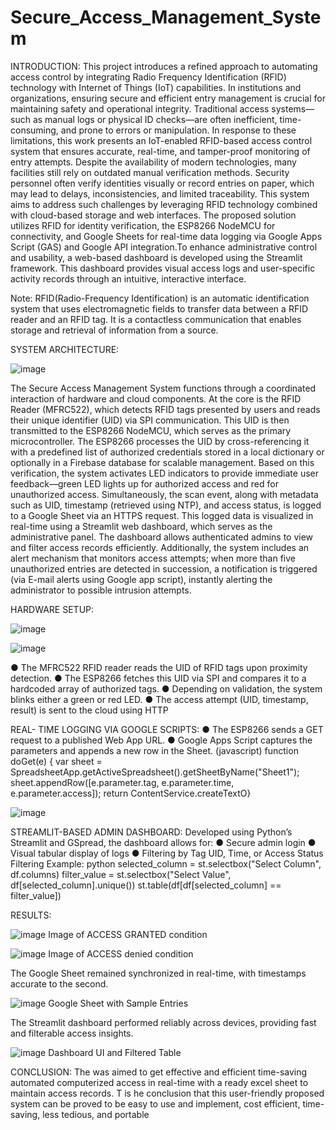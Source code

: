 # Secure_Access_Management_System

INTRODUCTION:
This project introduces a refined approach to automating access control by integrating Radio Frequency Identification (RFID) technology with Internet of Things (IoT) capabilities. In institutions and organizations, ensuring secure and efficient entry management is crucial for maintaining safety and operational integrity. Traditional access systems—such as manual logs or physical ID checks—are often inefficient, time-consuming, and prone to errors or manipulation. In response to these limitations, this work presents an IoT-enabled RFID-based access control system that ensures accurate, real-time, and tamper-proof monitoring of entry attempts. Despite the availability of modern technologies, many facilities still rely on outdated manual verification methods. Security personnel often verify identities visually or record entries on paper, which may lead to delays, inconsistencies, and limited traceability. This system aims to address such challenges by leveraging RFID technology combined with cloud-based storage and web interfaces. The proposed solution utilizes RFID for identity verification, the ESP8266 NodeMCU for connectivity, and Google Sheets for real-time data logging via Google Apps Script (GAS) and Google API integration.To enhance administrative control and usability, a web-based dashboard is developed using the Streamlit framework. This dashboard provides visual access logs and user-specific activity records through an intuitive, interactive interface.

Note:
RFID(Radio-Frequency Identification) is an automatic identification system that uses electromagnetic fields to transfer data between a RFID reader and an RFID tag. It is a contactless communication that enables storage and retrieval of information from a source.


SYSTEM ARCHITECTURE:

![image](https://github.com/user-attachments/assets/3af1689e-6d41-42f3-a16b-5bc3fb111957)

The Secure Access Management System functions through a coordinated interaction of hardware and cloud components. At the core is the RFID Reader (MFRC522), which detects RFID tags presented by users and reads their unique identifier (UID) via SPI communication. This UID is then transmitted to the ESP8266 NodeMCU, which serves as the primary microcontroller. The ESP8266 processes the UID by cross-referencing it with a predefined list of authorized credentials stored in a local dictionary or optionally in a Firebase database for scalable management. Based on this verification, the system activates LED indicators to provide immediate user feedback—green LED lights up for authorized access and red for unauthorized access. Simultaneously, the scan event, along with metadata such as UID, timestamp (retrieved using NTP), and access status, is logged to a Google Sheet via an HTTPS request. This logged data is visualized in real-time using a Streamlit web dashboard, which serves as the administrative panel. The dashboard allows authenticated admins to view and filter access records efficiently. Additionally, the system includes an alert mechanism that monitors access attempts; when more than five unauthorized entries are detected in succession, a notification is triggered (via E-mail alerts using Google app script), instantly alerting the administrator to possible intrusion attempts.


HARDWARE SETUP:

![image](https://github.com/user-attachments/assets/f62cd21e-cfc8-4f18-bec0-92661df596a3)

![image](https://github.com/user-attachments/assets/f47ab677-5d96-4367-9f1d-6a2d995948a2)

● The MFRC522 RFID reader reads the UID of RFID tags upon proximity detection.
● The ESP8266 fetches this UID via SPI and compares it to a hardcoded array of authorized tags.
● Depending on validation, the system blinks either a green or red LED.
● The access attempt (UID, timestamp, result) is sent to the cloud using HTTP

REAL- TIME LOGGING VIA GOOGLE SCRIPTS:
● The ESP8266 sends a GET request to a published Web App URL.
● Google Apps Script captures the parameters and appends a new row in the Sheet. (javascript)
function doGet(e) {
 var sheet = SpreadsheetApp.getActiveSpreadsheet().getSheetByName("Sheet1");
 sheet.appendRow([e.parameter.tag, e.parameter.time, e.parameter.access]);
 return ContentService.createTextO}

 ![image](https://github.com/user-attachments/assets/2567f8b0-2abe-4d74-9bfc-9ca720b4de80)

 STREAMLIT-BASED ADMIN DASHBOARD:
Developed using Python’s Streamlit and GSpread, the dashboard allows for:
● Secure admin login
● Visual tabular display of logs
● Filtering by Tag UID, Time, or Access Status
Filtering Example:
python
selected_column = st.selectbox("Select Column", df.columns)
filter_value = st.selectbox("Select Value", df[selected_column].unique())
st.table(df[df[selected_column] == filter_value])

RESULTS:

![image](https://github.com/user-attachments/assets/a2abf155-ef3e-4d75-903a-f0563c21a400)
 Image of ACCESS GRANTED condition

![image](https://github.com/user-attachments/assets/aefea983-6610-4278-af8c-3cb4346964b0)
 Image of ACCESS denied condition

 The Google Sheet remained synchronized in real-time, with timestamps accurate to the
second.

![image](https://github.com/user-attachments/assets/79d6be10-e9e2-40a4-b67f-13ae25f2189c)
Google Sheet with Sample Entries

The Streamlit dashboard performed reliably across devices, providing fast and
filterable access insights.

![image](https://github.com/user-attachments/assets/7b0551a5-aec7-4a83-bd4a-ef0241adde8b)
 Dashboard UI and Filtered Table

 CONCLUSION:
The was aimed to get effective and efficient time-saving automated computerized access in real-time with a ready excel sheet to maintain access records. T is he conclusion that this user-friendly proposed system can be proved to be easy to use and implement, cost efficient, time-saving, less tedious, and portable










